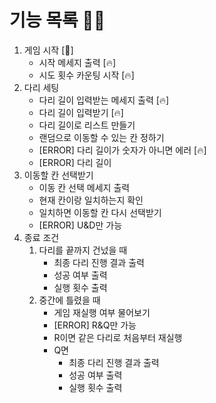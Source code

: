 # 기능 목록 🌟🔥
1. 게임 시작 [🌟]
   - 시작 메세지 출력 [🔥]
   - 시도 횟수 카운팅 시작 [🔥]
2. 다리 세팅
   - 다리 길이 입력받는 메세지 출력 [🔥]
   - 다리 길이 입력받기 [🔥]
   - 다리 길이로 리스트 만들기
   - 랜덤으로 이동할 수 있는 칸 정하기
   - [ERROR] 다리 길이가 숫자가 아니면 에러 [🔥]
   - [ERROR] 다리 길이
3. 이동할 칸 선택받기
   - 이동 칸 선택 메세지 출력
   - 현재 칸이랑 일치하는지 확인
   - 일치하면 이동할 칸 다시 선택받기
   - [ERROR] U&D만 가능
5. 종료 조건
   1. 다리를 끝까지 건넜을 때
      - 최종 다리 진행 결과 출력
      - 성공 여부 출력
      - 실행 횟수 출력
   2. 중간에 틀렸을 때
      - 게임 재실행 여부 물어보기
      - [ERROR] R&Q만 가능
      - R이면 같은 다리로 처음부터 재실행
      - Q면
        - 최종 다리 진행 결과 출력
        - 성공 여부 출력
        - 실행 횟수 출력